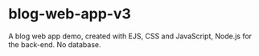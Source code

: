 # blog-web-app-v3
A blog web app demo, created with EJS, CSS and JavaScript, Node.js for the back-end. No database.
